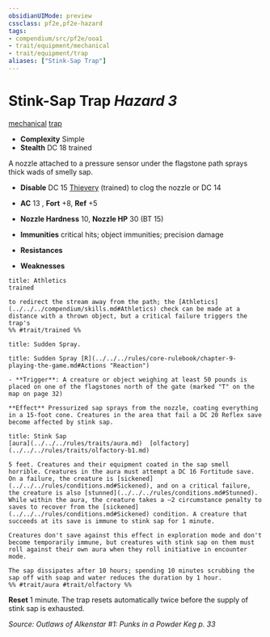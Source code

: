 ```yaml
---
obsidianUIMode: preview
cssclass: pf2e,pf2e-hazard
tags:
- compendium/src/pf2e/ooa1
- trait/equipment/mechanical
- trait/equipment/trap
aliases: ["Stink-Sap Trap"]
---
```

# Stink-Sap Trap *Hazard 3*  
[mechanical](mechanical.md)  [trap](trap.md)  

- **Complexity** Simple
- **Stealth** DC 18 trained  

A nozzle attached to a pressure sensor under the flagstone path sprays thick wads of smelly sap.

- **Disable** DC 15 [Thievery](../../skills.md#Thievery) (trained) to clog the nozzle or DC 14  

- **AC** 13 , **Fort** +8, **Ref** +5
- **Nozzle  Hardness** 10, **Nozzle  HP** 30 (BT 15)
- **Immunities** critical hits; object immunities; precision damage
- **Resistances** 
- **Weaknesses** 
     
```ad-embed-ability
title: Athletics
trained  

to redirect the stream away from the path; the [Athletics](../../../compendium/skills.md#Athletics) check can be made at a distance with a thrown object, but a critical failure triggers the trap's  
%% #trait/trained %%
```
```ad-embed-ability
title: Sudden Spray.
```
```ad-embed-ability
title: Sudden Spray [R](../../../rules/core-rulebook/chapter-9-playing-the-game.md#Actions "Reaction")

- **Trigger**: A creature or object weighing at least 50 pounds is placed on one of the flagstones north of the gate (marked "T" on the map on page 32)

**Effect** Pressurized sap sprays from the nozzle, coating everything in a 15-foot cone. Creatures in the area that fail a DC 20 Reflex save become affected by stink sap.
```
```ad-embed-ability
title: Stink Sap
[aura](../../../rules/traits/aura.md)  [olfactory](../../../rules/traits/olfactory-b1.md)  

5 feet. Creatures and their equipment coated in the sap smell horrible. Creatures in the aura must attempt a DC 16 Fortitude save. On a failure, the creature is [sickened](../../../rules/conditions.md#Sickened), and on a critical failure, the creature is also [stunned](../../../rules/conditions.md#Stunned). While within the aura, the creature takes a –2 circumstance penalty to saves to recover from the [sickened](../../../rules/conditions.md#Sickened) condition. A creature that succeeds at its save is immune to stink sap for 1 minute.

Creatures don't save against this effect in exploration mode and don't become temporarily immune, but creatures with stink sap on them must roll against their own aura when they roll initiative in encounter mode.

The sap dissipates after 10 hours; spending 10 minutes scrubbing the sap off with soap and water reduces the duration by 1 hour.  
%% #trait/aura #trait/olfactory %%
```

**Reset** 1 minute. The trap resets automatically twice before the supply of stink sap is exhausted.  

*Source: Outlaws of Alkenstar #1: Punks in a Powder Keg p. 33*
